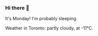 ### Hi there :wave:

It's Monday! I'm probably sleeping.

Weather in Toronto: partly cloudy, at -11°C.
